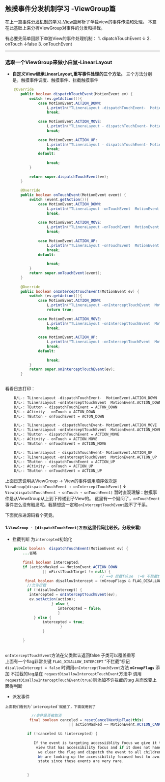 ## 触摸事件分发机制学习 -ViewGroup篇

在上一篇[事件分发机制的学习-View篇]()解析了单独view的事件传递和处理。
本篇在此基础上来分析ViewGroup对事件的分发和拦截。
   
有必要先简单回顾下单独View的事件处理机制：
     1. dipatchTouchEvent 
            ↓
     2. onTouch 
            ↓false
     3. onTouchEvent

***
 
### 选取一个ViewGroup来做小白鼠-LinearLayout
 
 *   **自定义View继承LinearLayout,重写事件处理的三个方法。**
   三个方法分别是，触摸事件调度、触摸事件、拦截触摸事件
```java
    @Override
       public boolean dispatchTouchEvent(MotionEvent ev) {
           switch (ev.getAction()){
               case MotionEvent.ACTION_DOWN:
                   L.println("TLineraLayout -dispatchTouchEvent-  MotionEvent.ACTION_DOWN");
                   break;
   
               case MotionEvent.ACTION_MOVE:
                   L.println("TLineraLayout - dispatchTouchEvent- MotionEvent.ACTION_MOVE");
                   break;
   
               case MotionEvent.ACTION_UP:
                   L.println("TLineraLayout - dispatchTouchEvent- MotionEvent.ACTION_UP");
                   break;
               default:
   
                   break;
           }
   
           return super.dispatchTouchEvent(ev);
       }
   
       @Override
       public boolean onTouchEvent(MotionEvent event) {
           switch (event.getAction()){
               case MotionEvent.ACTION_DOWN:
                   L.println("TLineraLayout -onTouchEvent  MotionEvent.ACTION_DOWN");
                   break;
   
               case MotionEvent.ACTION_MOVE:
                   L.println("TLineraLayout -onTouchEvent  MotionEvent.ACTION_MOVE");
                   break;
   
               case MotionEvent.ACTION_UP:
                   L.println("TLineraLayout -onTouchEvent  MotionEvent.ACTION_UP");
                   break;
               default:
   
                   break;
           }
           return super.onTouchEvent(event);
       }
   
       @Override
       public boolean onInterceptTouchEvent(MotionEvent ev) {
           switch (ev.getAction()){
               case MotionEvent.ACTION_DOWN:
                   L.println("TLineraLayout -onInterceptTouchEvent  MotionEvent.ACTION_DOWN");
                   return true;
   
               case MotionEvent.ACTION_MOVE:
                   L.println("TLineraLayout -onInterceptTouchEvent  MotionEvent.ACTION_MOVE");
                   break;
   
               case MotionEvent.ACTION_UP:
                   L.println("TLineraLayout -onInterceptTouchEvent  MotionEvent.ACTION_UP");
                   break;
               default:
   
                   break;
           }
           return super.onInterceptTouchEvent(ev);
       }
   
   ```
   看看日志打印：
```html
    D/L-: TLineraLayout -dispatchTouchEvent-  MotionEvent.ACTION_DOWN
    D/L-: TLineraLayout -onInterceptTouchEvent  MotionEvent.ACTION_DOWN
    D/L-: TButton - dispatchTouchEvent = ACTON_DOWN
    D/L-: ACtivity - onTouch = ACTON_DOWN 
    D/L-: TButton - onTouchEvent = ACTON_DOWN

    D/L-: TLineraLayout - dispatchTouchEvent- MotionEvent.ACTION_MOVE
    D/L-: TLineraLayout -onInterceptTouchEvent  MotionEvent.ACTION_MOVE
    D/L-: TButton - dispatchTouchEvent = ACTION_MOVE
    D/L-: ACtivity - onTouch = ACTION_MOVE
    D/L-: TButton - onTouchEvent = ACTION_MOVE

    D/L-: TLineraLayout - dispatchTouchEvent- MotionEvent.ACTION_UP
    D/L-: TLineraLayout -onInterceptTouchEvent  MotionEvent.ACTION_UP
    D/L-: TButton - dispatchTouchEvent = ACTION_UP
    D/L-: ACtivity - onTouch = ACTION_UP
    D/L-: TButton - onTouchEvent = ACTION_UP
```
   上面日志说明从ViewGroup → View的事件调用顺序依次是
    `ViewGroup[dispatchTouchEvent → onInterceptTouchEvent]`
    ↓
    `View[dispatchTouchEvent → onTouch → onTouchEvent]`
    暂时直观理解：触摸事件是从ViewGroup从上到下传递到子View的。
    这里有一个疑问了，`onTouchEvent`事件怎么没有触发呢。我猜想这一定和`onInterceptTouchEvent`脱不了干系。
    
   下面就杀进源码看个究竟。
    
#### 1.`ViewGroup - [dispatchTouchEvent]方法`(这里代码比较长，分段来看)
 
   * 拦截判断 为`intercepted`初始化

```java
    public boolean  dispatchTouchEvent(MotionEvent ev) {
        ...省略
        
        final boolean intercepted;
        if (actionMasked == MotionEvent.ACTION_DOWN
                 || mFirstTouchTarget != null) {
                                           // ==0 拦截false  !=0 不拦截true
         final boolean disallowIntercept = (mGroupFlags & FLAG_DISALLOW_INTERCEPT) != 0;
          //允许拦截
          if (!disallowIntercept) {
           intercepted = onInterceptTouchEvent(ev);
           ev.setAction(action); 
                     } else {
                        intercepted = false;
                        }
             } else {
                 intercepted = true;
                         }
                 }
        
        }
                 
```  
                        
   `onInterceptTouchEvent`方法在父类默认返回false 子类可以覆盖重写              
   上面有一个flag非常关键 `FLAG_DISALLOW_INTERCEPT` “不拦截”标记                       
   `disallowIntercept = false` 时调用`onInterceptTouchEvent`方法
   **`mGroupFlags`** 添加 不拦截的tag是在 `requestDisallowInterceptTouchEvent`方法中
   调用`requestDisallowInterceptTouchEvent(true)`则添加不许拦截的tag 从而改变上面得判断                                
   
   * 派发事件
   
    上面我们看到为`intercepted`赋值了，下面就用到了
```java
            //事件是否被取消
           final boolean canceled = resetCancelNextUpFlag(this)
                             || actionMasked == MotionEvent.ACTION_CANCEL;   
            
          if (!canceled && !intercepted) {
                
             If the event is targeting accessiiblity focus we give it to the
              view that has accessibility focus and if it does not handle it
               we clear the flag and dispatch the event to all children as usual.
               We are looking up the accessibility focused host to avoid keeping
               state since these events are very rare.
            
          
          }



```
   
                       